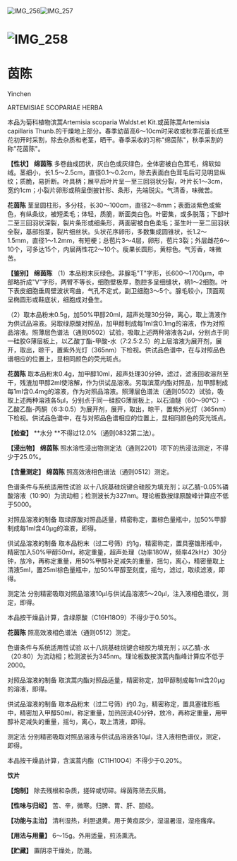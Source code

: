   
![IMG_256](/medicine-image/yin-chen/1.png)![IMG_257](/medicine-image/yin-chen/2.png)

# ![IMG_258](/medicine-image/yin-chen/3.png)

# ****茵陈****

Yinchen

ARTEMISIAE SCOPARIAE HERBA

本品为菊科植物滨蒿Artemisia scoparia Waldst.et Kit.或茵陈蒿Artemisia capillaris Thunb.的干燥地上部分。春季幼苗高6～10cm时采收或秋季花蕾长成至花初开时采割，除去杂质和老茎，晒干。春季采收的习称"绵茵陈"，秋季采割的称"花茵陈"。

**【性状】** **绵茵陈** 多卷曲成团状，灰白色或灰绿色，全体密被白色茸毛，绵软如绒。茎细小，长1.5～2.5cm，直径0.1～0.2cm，除去表面白色茸毛后可见明显纵纹；质脆，易折断。叶具柄；展平后叶片呈一至三回羽状分裂，叶片长1～3cm，宽约1cm；小裂片卵形或稍呈倒披针形、条形，先端锐尖。气清香，味微苦。

**花茵陈** 茎呈圆柱形，多分枝，长30～100cm，直径2～8mm；表面淡紫色或紫色，有纵条纹，被短柔毛；体轻，质脆，断面类白色。叶密集，或多脱落；下部叶二至三回羽状深裂，裂片条形或细条形，两面密被白色柔毛；茎生叶一至二回羽状全裂，基部抱茎，裂片细丝状。头状花序卵形，多数集成圆锥状，长1.2～1.5mm，直径1～1.2mm，有短梗；总苞片3～4层，卵形，苞片3裂；外层雌花6～10个，可多达15个，内层两性花2～10个。瘦果长圆形，黄棕色。气芳香，味微苦。

**【鉴别】** **绵茵陈** （1）本品粉末灰绿色。非腺毛"T"字形，长600～1700μm，中部略折成"V"字形，两臂不等长，细胞壁极厚，胞腔多呈细缝状，柄1～2细胞。叶下表皮细胞垂周壁波状弯曲，气孔不定式，副卫细胞3～5个。腺毛较小，顶面观呈椭圆形或鞋底状，细胞成对叠生。

（2）取本品粉末0.5g，加50\%甲醇20ml，超声处理30分钟，离心，取上清液作为供试品溶液。另取绿原酸对照品，加甲醇制成每1ml含0.1mg的溶液，作为对照品溶液。照薄层色谱法（通则0502）试验，吸取上述两种溶液各2μl，分别点于同一硅胶G薄层板上，以乙酸丁酯-甲酸-水（7:2.5:2.5）的上层溶液为展开剂，展开，取出，晾干，置紫外光灯（365nm）下检视。供试品色谱中，在与对照品色谱相应的位置上，显相同颜色的荧光斑点。

**花茵陈** 取本品粉末0.4g，加甲醇10ml，超声处理30分钟，滤过，滤液回收溶剂至干，残渣加甲醇2ml使溶解，作为供试品溶液。另取滨蒿内酯对照品，加甲醇制成每1ml含0.4mg的溶液，作为对照品溶液。照薄层色谱法（通则0502）试验，吸取上述两种溶液各5μl，分别点于同一硅胶G薄层板上，以石油醚（60～90℃）-乙酸乙酯-丙酮（6:3:0.5）为展开剂，展开，取出，晾干，置紫外光灯（365nm）下检视。供试品色谱中，在与对照品色谱相应的位置上，显相同颜色的荧光斑点。

**【检查】** **水分 **不得过12.0\%（通则0832第二法）。

**【浸出物】** **绵茵陈** 照水溶性浸出物测定法（通则2201）项下的热浸法测定，不得少于25.0\%。

**【含量测定】** **绵茵陈** 照高效液相色谱法（通则0512）测定。

色谱条件与系统适用性试验 以十八烷基硅烷键合硅胶为填充剂；以乙腈-0.05\%磷酸溶液（10:90）为流动相；检测波长为327nm。理论板数按绿原酸峰计算应不低于5000。

对照品溶液的制备 取绿原酸对照品适量，精密称定，置棕色量瓶中，加50\%甲醇制成每1ml含40μg的溶液，即得。

供试品溶液的制备 取本品粉末（过二号筛）约1g，精密称定，置具塞锥形瓶中，精密加入50\%甲醇50ml，称定重量，超声处理（功率180W，频率42kHz）30分钟，放冷，再称定重量，用50\%甲醇补足减失的重量，摇匀，离心，精密量取上清液5ml，置25ml棕色量瓶中，加50\%甲醇至刻度，摇匀，滤过，取续滤液，即得。

测定法 分别精密吸取对照品溶液10μl与供试品溶液5～20μl，注入液相色谱仪，测定，即得。

本品按干燥品计算，含绿原酸（C16H18O9）不得少于0.50\%。

**花茵陈** 照高效液相色谱法（通则0512）测定。

色谱条件与系统适用性试验 以十八烷基硅烷键合硅胶为填充剂；以乙腈-水（20:80）为流动相；检测波长为345nm。理论板数按滨蒿内酯峰计算应不低于2000。

对照品溶液的制备 取滨蒿内酯对照品适量，精密称定，加甲醇制成每1ml含20μg的溶液，即得。

供试品溶液的制备 取本品粉末（过二号筛）约0.2g，精密称定，置具塞锥形瓶中，精密加入甲醇50ml，称定重量，加热回流40分钟，放冷，再称定重量，用甲醇补足减失的重量，摇匀，离心，取上清液，即得。

测定法 分别精密吸取对照品溶液与供试品溶液各10μl，注入液相色谱仪，测定，即得。

本品按干燥品计算，含滨蒿内酯（C11H10O4）不得少于0.20\%。

**饮片**

**【炮制】** 除去残根和杂质，搓碎或切碎。绵茵陈筛去灰屑。

**【性味与归经】** 苦、辛，微寒。归脾、胃、肝、胆经。

**【功能与主治】** 清利湿热，利胆退黄。用于黄疸尿少，湿温暑湿，湿疮瘙痒。

**【用法与用量】** 6～15g。外用适量，煎汤熏洗。

**【贮藏】** 置阴凉干燥处，防潮。